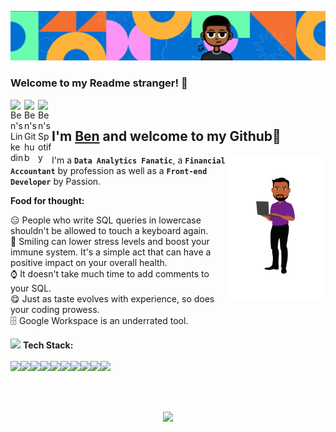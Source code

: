 <p  align="center"><img src = "IMG's/welcome to my gitty (2).gif"></p>

### Welcome to my Readme stranger! 👋

<a href="https://www.linkedin.com/in/benmuola/">
  <img align="left" alt="Ben's Linkedin" width="22px" src="https://cdn.jsdelivr.net/npm/simple-icons@v3/icons/linkedin.svg" />
</a>
<a href="https://github.com/bmuola">
  <img align="left" alt="Ben's Github" width="22px" src="https://cdn.jsdelivr.net/npm/simple-icons@v3/icons/github.svg" />
</a>
<a href="https://open.spotify.com/user/31rl2pw54sp2qmpvgsyqvilqt72e?si=b4f6cf84368945b6">
  <img align="left" alt="Ben's Spotify" width="22px" src="https://cdn.jsdelivr.net/npm/simple-icons@v3/icons/spotify.svg" />
</a>
<br>

## I'm [**Ben**](https://www.linkedin.com/in/benmuola/) and welcome to my Github💙

<img align="right" height="234" width="156" alt="GIF" src="IMG's/Untitled design (1).png" />

I'm a **`Data Analytics Fanatic`**, a **`Financial Accountant`** by profession as well as a **`Front-end Developer`** by Passion.

**Food for thought:**

😑 People who write SQL queries in lowercase shouldn't be allowed to touch a keyboard again. <br>
🙂 Smiling can lower stress levels and boost your immune system. It's a simple act that can have a positive impact on your overall health. <br>
⌚ It doesn't take much time to add comments to your SQL. <br>
😋 Just as taste evolves with experience, so does your coding prowess. <br>
🗄️ Google Workspace is an underrated tool. <br>


<img src="https://media.giphy.com/media/WUlplcMpOCEmTGBtBW/giphy.gif" width="30"> **Tech Stack:**  <br> <br>
<img src="https://img.shields.io/badge/Python-217346?style=for-the-badge&logo=python&logoColor=white"><img src="https://img.shields.io/badge/PostgreSQL-316192?style=for-the-badge&logo=postgresql&logoColor=white"><img src="https://img.shields.io/badge/MySQL-ffffff?style=for-the-badge&logo=mysql&logoColor=black"><img src="https://img.shields.io/badge/Jupyter-F37626.svg?&style=for-the-badge&logo=Jupyter&logoColor=white"><img src="https://img.shields.io/badge/PowerBI-F2C811?style=for-the-badge&logo=Power%20BI&logoColor=white"><img src="https://img.shields.io/badge/HTML5-E34F26?style=for-the-badge&logo=html5&logoColor=white"><img src="https://img.shields.io/badge/CSS3-1572B6?style=for-the-badge&logo=CSS3&logoColor=white"><img src="https://img.shields.io/badge/Tableau-7935D2?style=for-the-badge&logo=Tableau&logoColor=white"><img src="https://img.shields.io/badge/Microsoft_Excel-217346?style=for-the-badge&logo=MicrosoftExcel&logoColor=white"><img src="https://img.shields.io/badge/Power_Point-D35230?style=for-the-badge&logo=Microsoftpowerpoint&logoColor=white">


<br>
<br>

<p align="center">
    <!-- Music bars move to the beat and are colored based on the track's happiness, danceability and energy! -->
    <img src="https://spotify-github-profile.vercel.app/api/view?uid=31z2l4laxdexqpfi2rbonfbinxme&cover_image=true&theme=default">
</p>





















<!--
**bmuola/bmuola** is a ✨ _special_ ✨ repository because its `README.md` (this file) appears on your GitHub profile.

Here are some ideas to get you started:

- 🔭 I’m currently working on ...
- 🌱 I’m currently learning ...
- 👯 I’m looking to collaborate on ...
- 🤔 I’m looking for help with ...
- 💬 Ask me about ...
- 📫 How to reach me: ...
- 😄 Pronouns: ...
- ⚡ Fun fact: ...
-->
